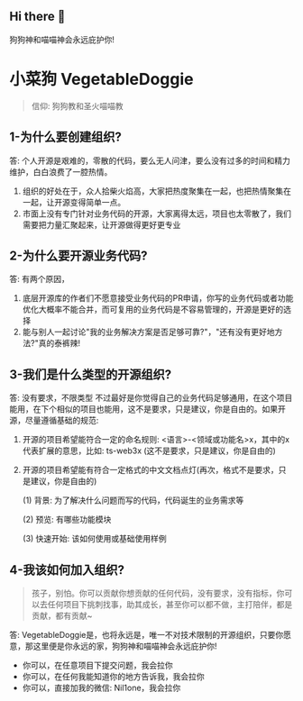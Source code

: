## Hi there 👋
狗狗神和喵喵神会永远庇护你!
<!--

**Here are some ideas to get you started:**

🙋‍♀️ A short introduction - what is your organization all about?
🌈 Contribution guidelines - how can the community get involved?
👩‍💻 Useful resources - where can the community find your docs? Is there anything else the community should know?
🍿 Fun facts - what does your team eat for breakfast?
🧙 Remember, you can do mighty things with the power of [Markdown](https://docs.github.com/github/writing-on-github/getting-started-with-writing-and-formatting-on-github/basic-writing-and-formatting-syntax)
-->

# 小菜狗 VegetableDoggie

> 信仰: 狗狗教和圣火喵喵教

## 1-为什么要创建组织?

答: 个人开源是艰难的，零散的代码，要么无人问津，要么没有过多的时间和精力维护，白白浪费了一腔热情。

1. 组织的好处在于，众人拾柴火焰高，大家把热度聚集在一起，也把热情聚集在一起，让开源变得简单一点。
2. 市面上没有专门针对业务代码的开源，大家离得太远，项目也太零散了，我们需要把力量汇聚起来，让开源做得更好更专业

## 2-为什么要开源业务代码?

答: 有两个原因，
1. 底层开源库的作者们不愿意接受业务代码的PR申请，你写的业务代码或者功能优化大概率不能合并，而可复用的业务代码是不容易管理的，开源是更好的选择
2. 能与别人一起讨论"我的业务解决方案是否足够可靠?"，"还有没有更好地方法?"真的泰裤辣!

## 3-我们是什么类型的开源组织?

答: 没有要求，不限类型 不过最好是你觉得自己的业务代码足够通用，在这个项目能用，在下个相似的项目也能用，这不是要求，只是建议，你是自由的。如果开源，尽量遵循基础的规范: 
1. 开源的项目希望能符合一定的命名规则: <语言>-<领域或功能名>x，其中的x代表扩展的意思，比如: ts-web3x (这不是要求，只是建议，你是自由的)
2. 开源的项目希望能有符合一定格式的中文文档点灯(再次，格式不是要求，只是建议，你是自由的)
   
   (1) 背景: 为了解决什么问题而写的代码，代码诞生的业务需求等
   
   (2) 预览: 有哪些功能模块
   
   (3) 快速开始: 该如何使用或基础使用样例 

## 4-我该如何加入组织?
> 孩子，别怕。你可以贡献你想贡献的任何代码，没有要求，没有指标，你可以去任何项目下挑刺找事，助其成长，甚至你可以都不做，主打陪伴，都是贡献，都有贡献~

答: VegetableDoggie是，也将永远是，唯一不对技术限制的开源组织，只要你愿意，那这里便是你永远的家，狗狗神和喵喵神会永远庇护你!

- 你可以，在任意项目下提交问题，我会拉你
- 你可以，在任何我能知道你的地方告诉我，我会拉你
- 你可以，直接加我的微信: Nil1one，我会拉你
